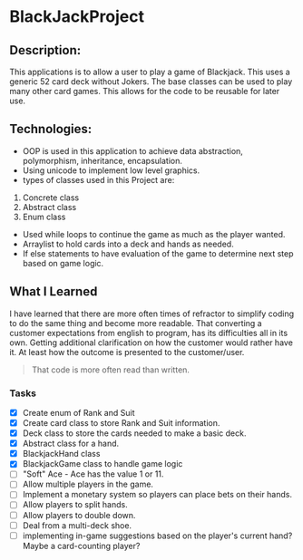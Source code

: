 # BlackJackProject


## Description:
This applications is to allow a user to play a game of Blackjack. This uses a generic 52 card deck without Jokers. The base classes can be used to play many other card games. This allows for the code to be reusable for later use.



## Technologies:

- OOP is used in this application to achieve data abstraction, polymorphism, inheritance, encapsulation.
- Using unicode to implement low level graphics.
- types of classes used in this Project are:
1. Concrete class
2. Abstract class
3. Enum class
- Used while loops to continue the game as much as the player wanted.
- Arraylist to hold cards into a deck and hands as needed.
- If else statements to have evaluation of the game to determine next step based on game logic.

## What I Learned
I have learned that there are more often times of refractor to simplify coding to do the same thing and become more readable. That converting a customer expectations from english to program, has its difficulties all in its own. Getting additional clarification on how the customer would rather have it. At least how the outcome is presented to the customer/user.

> That code is more often read than written.   

### Tasks
- [x] Create enum of Rank and Suit
- [x] Create card class to store Rank and Suit information.
- [x] Deck class to store the cards needed to make a basic deck.
- [x] Abstract class for a hand.
- [x] BlackjackHand class
- [x] BlackjackGame class to handle game logic
- [ ] "Soft" Ace - Ace has the value 1 or 11.
- [ ] Allow multiple players in the game.
- [ ] Implement a monetary system so players can place bets on their hands.
- [ ] Allow players to split hands.
- [ ] Allow players to double down.
- [ ] Deal from a multi-deck shoe.
- [ ] implementing in-game suggestions based on the player's current hand? Maybe a card-counting player?
